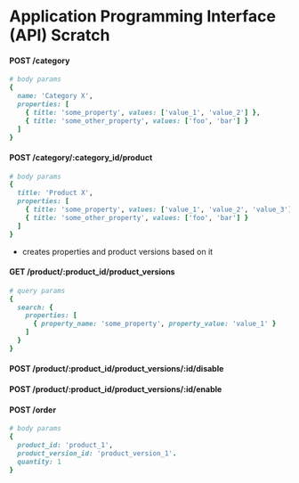 # Application Programming Interface (API) Scratch

#### POST /category

```ruby
# body params
{
  name: 'Category X',
  properties: [
    { title: 'some_property', values: ['value_1', 'value_2'] },
    { title: 'some_other_property', values: ['foo', 'bar'] }
  ]
}
```

#### POST /category/:category_id/product

```ruby
# body params
{
  title: 'Product X',
  properties: [
    { title: 'some_property', values: ['value_1', 'value_2', 'value_3'] },
    { title: 'some_other_property', values: ['foo', 'bar'] }
  ]
}
```
- creates properties and product versions based on it

#### GET /product/:product_id/product_versions
```ruby
# query params
{
  search: {
    properties: [
      { property_name: 'some_property', property_value: 'value_1' }
    ]
  }
}
```

#### POST /product/:product_id/product_versions/:id/disable

#### POST /product/:product_id/product_versions/:id/enable

#### POST /order

```ruby
# body params
{
  product_id: 'product_1',
  product_version_id: 'product_version_1'.
  quantity: 1
}
```

